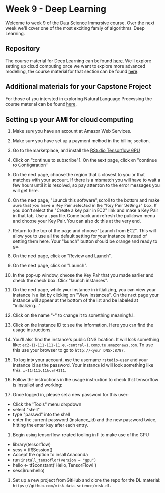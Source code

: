 # Week 9 - Deep Learning

Welcome to week 9 of the Data Science Immersive course. Over the next week we'll cover one of the most exciting family of algorithms: Deep Learning.

## Repository

The course material for Deep Learning can be found [here](https://github.com/misk-data-science/misk-dl). We'll explore setting up cloud computing once we want to explore more advanced modelling, the course material for that section can be found [here](http://scavetta.academy/misk/mlops/0_main.html). 

## Additional materials for your Capstone Project

For those of you intersted in exploring Natural Language Processing the course material can be found [here](http://scavetta.academy/misk/nlp/0_main.html).

## Setting up your AMI for cloud computing


1. Make sure you have an account at Amazon Web Services.

1. Make sure you have set up a payment method in the billing section.

1. Go to the marketplace, and install the [RStudio Tensorflow GPU](https://aws.amazon.com/marketplace/pp/B0785SXYB2?ref_=srh_res_product_title)

1. Click on "continue to subscribe"1. On the next page, click on "continue to Configuration"

1. On the next page, choose the region that is closest to you or that matches with your account. If there is a mismatch you will have to wait a few hours until it is resolved, so pay attention to the error messages you will get here.
1. On the next page, "Launch this software", scroll to the bottom and make sure that you have a Key Pair selected in the "Key Pair Settings" box. If you don't select the "Create a key pair in EC2" link and make a Key Pair in that tab. Use a `.pem` file. Come back and refresh the pulldown menu and choose your Key Pair. You can also do this at the very end.

1. Return to the top of the page and choose "Launch from EC2". This will allow you to use all the default setting for your instance instead of setting them here. Your "launch" button should be orange and ready to go.

1. On the next page, click on "Review and Launch".
1. On the next page, click on "Launch".

1. In the pop-up window, choose the Key Pair that you made earlier and check the check box. Click "launch instances".

1. On the next page, while your instance in initializing, you can view your instance in a list by clicking on "View Instances". On the next page your instance will appear at the bottom of the list and be labeled at "initializing..."

1. Click on the name "-" to change it to something meaningful.

1. Click on the Instance ID to see the information. Here you can find the usage instructions. 

1. You'll also find the instance's public DNS location. It will look something like: `ec2-11-111-111-11.eu-central-1.compute.amazonaws.com`. To use this use your browser to go to `http://<your DNS>:8787`. 

1. To log into your account, use the username `rstudio-user` and your instance id as the password. Your instance id will look something like this: `i-11f111c11bcaf4111`.

1. Follow the instructions in the usage instruction to check that tensorflow is installed and working:

1. Once logged in, please set a new password for this user:
* Click the "Tools" menu dropdown
* select "shell"
* type "passwd" into the shell
* enter the current password (instance_id) and the new password twice, hitting the enter key after each entry.

1. Begin using tensorflow-related tooling in R to make use of the GPU
* library(tensorflow)
* sess = tf$Session()
* Accept the option to insall Anaconda
* run `install_tensoflor(version = "gpu")`
* hello <- tf$constant('Hello, TensorFlow!')
* sess$run(hello)

1. Set up a new project from GitHub and clone the repo for the DL material: `https://github.com/misk-data-science/misk-dl`.
